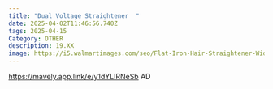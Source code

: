```yaml
---
title: "Dual Voltage Straightener  "
date: 2025-04-02T11:46:56.740Z
tags: 2025-04-15
Category: OTHER
description: 19.XX
image: https://i5.walmartimages.com/seo/Flat-Iron-Hair-Straightener-Wide-Straightener-Pink_d6d42750-dbb3-413b-9d58-f57147033f0d.7901b5015a0475383114282967194902.jpeg?odnHeight=2000&odnWidth=2000&odnBg=FFFFFF
---
```

https://mavely.app.link/e/y1dYLlRNeSb    AD
